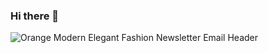 ### Hi there 👋
![Orange Modern Elegant Fashion Newsletter Email Header](https://github.com/BrObando/BrObando/assets/147784169/fbe94df9-f413-452f-9a0e-90805c706fea)

<!--
**BrObando/BrObando** is a ✨ _special_ ✨ repository because its `README.md` (this file) appears on your GitHub profile.

Here are some ideas to get you started:

- 🔭 I’m currently working on ...
- 🌱 I’m currently learning ...
- 👯 I’m looking to collaborate on ...

- 💬 Ask me about ...
- 📫 How to reach me: ...
- 😄 Pronouns: ...
- ⚡ Fun fact: ...
-->
